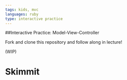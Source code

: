 ```yaml
---
tags: kids, mvc
languages: ruby
type: interactive practice
---
```


##Interactive Practice: Model-View-Controller

Fork and clone this repository and follow along in lecture!

(WIP)


# Skimmit
